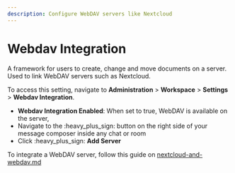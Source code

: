 ```yaml
---
description: Configure WebDAV servers like Nextcloud
---
```


# Webdav Integration

A framework for users to create, change and move documents on a server. Used to link WebDAV servers such as Nextcloud.

To access this setting, navigate to **Administration** > **Workspace** > **Settings** > **Webdav Integration**.

* **Webdav Integration Enabled**: When set to true, WebDAV is available on the server,
* Navigate to the :heavy\_plus\_sign:  button on the right side of your message composer inside any chat or room
* Click :heavy\_plus\_sign: **Add Server**

To integrate a WebDAV server, follow this guide on [nextcloud-and-webdav.md](../integrations/nextcloud-and-webdav-integrations.md "mention")
